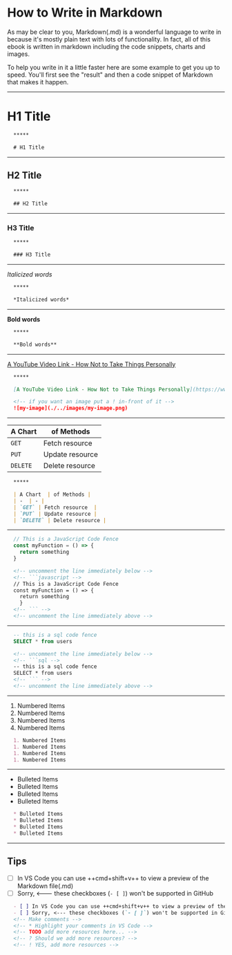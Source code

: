 # How to Write in Markdown

As may be clear to you, Markdown(.md) is a wonderful language to write in because it's mostly plain text with lots of functionality. In fact, all of this ebook is written in markdown including the code snippets, charts and images.

To help you write in it a little faster here are some example to get you up to speed. You'll first see the "result" and then a code snippet of Markdown that makes it happen.

*****

# H1 Title

```markdown
  *****

  # H1 Title
```

*****

## H2 Title

```markdown
  *****

  ## H2 Title
```

*****

### H3 Title

```markdown
  *****

  ### H3 Title
```

*****

*Italicized words*

```markdown
  *****

  *Italicized words*
```

*****

**Bold words**

```markdown
  *****

  **Bold words**
```

*****

[A YouTube Video Link - How Not to Take Things Personally](https://www.youtube.com/watch?v=LnJwH_PZXnM)

```markdown
  *****

  [A YouTube Video Link - How Not to Take Things Personally](https://www.youtube.com/watch?v=LnJwH_PZXnM)

  <!-- if you want an image put a ! in-front of it -->
  ![my-image](./../images/my-image.png)
```

*****

| A Chart  | of Methods |
| -  | - |
| `GET` | Fetch resource  |
| `PUT` | Update resource |
| `DELETE` | Delete resource |

```markdown
  *****

  | A Chart  | of Methods | 
  | -  | - |
  | `GET` | Fetch resource  |
  | `PUT` | Update resource |
  | `DELETE` | Delete resource |
```

*****

```javascript
  // This is a JavaScript Code Fence
  const myFunction = () => {
    return something
  }
```

```markdown
  <!-- uncomment the line immediately below -->
  <!-- ```javascript -->
  // This is a JavaScript Code Fence
  const myFunction = () => {
    return something
    }
  <!-- ``` -->
  <!-- uncomment the line immediately above -->
```

*****

```sql
  -- this is a sql code fence
  SELECT * from users
```

```markdown
  <!-- uncomment the line immediately below -->
  <!-- ```sql -->
  -- this is a sql code fence
  SELECT * from users
  <!-- ``` -->
  <!-- uncomment the line immediately above -->
```

*****

1. Numbered Items
1. Numbered Items
1. Numbered Items
1. Numbered Items

```markdown
  1. Numbered Items
  1. Numbered Items
  1. Numbered Items
  1. Numbered Items
```

*****

* Bulleted Items
* Bulleted Items
* Bulleted Items
* Bulleted Items

```markdown
  * Bulleted Items
  * Bulleted Items
  * Bulleted Items
  * Bulleted Items
```

*****

## Tips

- [ ] In VS Code you can use ++cmd+shift+v++ to view a preview of the Markdown file(.md)
- [ ] Sorry, <--- these checkboxes (`- [ ]`) won't be supported in GitHub

```markdown
  - [ ] In VS Code you can use ++cmd+shift+v++ to view a preview of the Markdown file(.md)
  - [ ] Sorry, <--- these checkboxes (`- [ ]`) won't be supported in GitHub
  <!-- Make comments -->
  <!-- * Highlight your comments in VS Code -->
  <!-- TODO add more resources here... -->
  <!-- ? Should we add more resources? -->
  <!-- ! YES, add more resources -->
```
